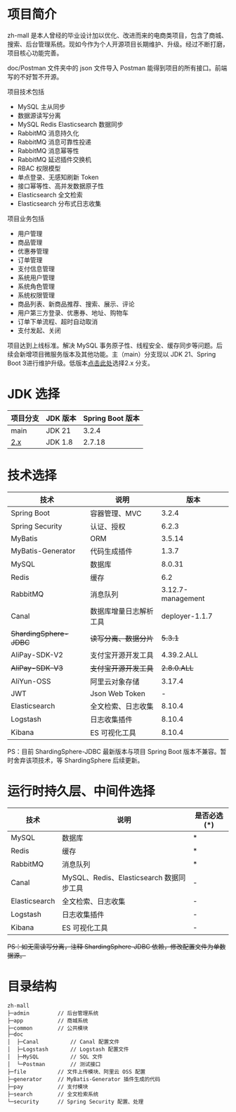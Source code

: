 # 项目简介

zh-mall 是本人曾经的毕业设计加以优化、改进而来的电商类项目，包含了商城、搜索、后台管理系统。现如今作为个人开源项目长期维护、升级。经过不断打磨，项目核心功能完善。

doc/Postman 文件夹中的 json 文件导入 Postman 能得到项目的所有接口。前端写的不好暂不开源。

项目技术包括
- MySQL 主从同步
- 数据源读写分离
- MySQL Redis Elasticsearch 数据同步
- RabbitMQ 消息持久化
- RabbitMQ 消息可靠性投递
- RabbitMQ 消息幂等性
- RabbitMQ 延迟插件交换机
- RBAC 权限模型
- 单点登录、无感知刷新 Token
- 接口幂等性、高并发数据原子性
- Elasticsearch 全文检索
- Elasticsearch 分布式日志收集

项目业务包括
- 用户管理
- 商品管理
- 优惠券管理
- 订单管理
- 支付信息管理
- 系统用户管理
- 系统角色管理
- 系统权限管理
- 商品列表、新商品推荐、搜索、展示、评论
- 用户第三方登录、优惠券、地址、购物车
- 订单下单流程、超时自动取消
- 支付发起、关闭

项目达到上线标准。解决 MySQL 事务原子性、线程安全、缓存同步等问题。后续会新增项目微服务版本及其他功能。主（main）分支现以 JDK 21、Spring Boot 3进行维护升级。低版本[点击此处](https://github.com/enqbs/zh-mall/tree/2.x)选择2.x 分支。

# JDK 选择

| 项目分支                                             | JDK 版本  | Spring Boot 版本 |
|--------------------------------------------------|---------|----------------|
| main                                             | JDK 21  | 3.2.4          |
| [2.x](https://github.com/enqbs/zh-mall/tree/2.x) | JDK 1.8 | 2.7.18         |

# 技术选择

| 技术                      | 说明             | 版本                |
|-------------------------|----------------|-------------------|
| Spring Boot             | 容器管理、MVC       | 3.2.4             |
| Spring Security         | 认证、授权          | 6.2.3             |
| MyBatis                 | ORM            | 3.5.14            |
| MyBatis-Generator       | 代码生成插件         | 1.3.7             |
| MySQL                   | 数据库            | 8.0.31            |
| Redis                   | 缓存             | 6.2               |
| RabbitMQ                | 消息队列           | 3.12.7-management |
| Canal                   | 数据库增量日志解析工具    | deployer-1.1.7    |
| ~~ShardingSphere-JDBC~~ | ~~读写分离、数据分片~~  | ~~5.3.1~~         |
| AliPay-SDK-V2           | 支付宝开源开发工具      | 4.39.2.ALL        |
| ~~AliPay-SDK-V3~~       | ~~支付宝开源开发工具~~  | ~~2.8.0.ALL~~     |
| AliYun-OSS              | 阿里云对象存储        | 3.17.4            |
| JWT                     | Json Web Token | -                 |
| Elasticsearch           | 全文检索、日志收集      | 8.10.4            |
| Logstash                | 日志收集插件         | 8.10.4            |
| Kibana                  | ES 可视化工具       | 8.10.4            |

PS：目前 ShardingSphere-JDBC 最新版本与项目 Spring Boot 版本不兼容。暂时舍弃该项技术，等 ShardingSphere 后续更新。

# 运行时持久层、中间件选择

| 技术            | 说明                               | 是否必选(*) |
|---------------|----------------------------------|---------|
| MySQL         | 数据库                              | *       |
| Redis         | 缓存                               | *       |
| RabbitMQ      | 消息队列                             | *       |
| Canal         | MySQL、Redis、Elasticsearch 数据同步工具 | -       |
| Elasticsearch | 全文检索、日志收集                        | -       |
| Logstash      | 日志收集插件                           | -       |
| Kibana        | ES 可视化工具                         | -       |

~~PS：如无需读写分离，注释 ShardingSphere-JDBC 依赖，修改配置文件为单数据源。~~

# 目录结构

```text
zh-mall
├─admin         // 后台管理系统
├─app           // 商城系统
├─common        // 公共模块
├─doc
│  ├─Canal          // Canal 配置文件
│  ├─Logstash       // Logstash 配置文件
│  ├─MySQL          // SQL 文件
│  └─Postman        // 测试接口
├─file          // 文件上传模块、阿里云 OSS 配置
├─generator     // MyBatis-Generator 插件生成的代码
├─pay           // 支付模块
├─search        // 全文检索系统
└─security      // Spring Security 配置、处理
```
